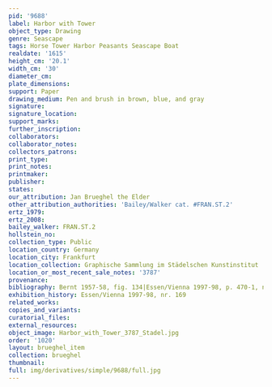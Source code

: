 ```yaml
---
pid: '9688'
label: Harbor with Tower
object_type: Drawing
genre: Seascape
tags: Horse Tower Harbor Peasants Seascape Boat
realdate: '1615'
height_cm: '20.1'
width_cm: '30'
diameter_cm: 
plate_dimensions: 
support: Paper
drawing_medium: Pen and brush in brown, blue, and gray
signature: 
signature_location: 
support_marks: 
further_inscription: 
collaborators: 
collaborator_notes: 
collectors_patrons: 
print_type: 
print_notes: 
printmaker: 
publisher: 
states: 
our_attribution: Jan Brueghel the Elder
other_attribution_authorities: 'Bailey/Walker cat. #FRAN.ST.2'
ertz_1979: 
ertz_2008: 
bailey_walker: FRAN.ST.2
hollstein_no: 
collection_type: Public
location_country: Germany
location_city: Frankfurt
location_collection: Graphische Sammlung im Städelschen Kunstinstitut
location_or_most_recent_sale_notes: '3787'
provenance: 
bibliography: Bernt 1957-58, fig. 134|Essen/Vienna 1997-98, p. 470-1, nr. 169, ill.
exhibition_history: Essen/Vienna 1997-98, nr. 169
related_works: 
copies_and_variants: 
curatorial_files: 
external_resources: 
object_image: Harbor_with_Tower_3787_Stadel.jpg
order: '1020'
layout: brueghel_item
collection: brueghel
thumbnail: 
full: img/derivatives/simple/9688/full.jpg
---
```

